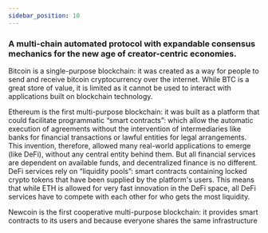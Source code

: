 ```yaml
---
sidebar_position: 10
---
```



### A multi-chain automated protocol with expandable consensus mechanics for the new age of creator-centric economies.

Bitcoin is a single-purpose blockchain: it was created as a way for people to send and receive bitcoin cryptocurrency over the internet. While BTC is a great store of value, it is limited as it cannot be used to interact with applications built on blockchain technology.

Ethereum is the first multi-purpose blockchain: it was built as a platform that could facilitate programmatic “smart contracts”: which allow the automatic execution of agreements without the intervention of intermediaries like banks for financial transactions or lawful entities for legal arrangements. This invention, therefore, allowed many real-world applications to emerge (like DeFi), without any central entity behind them. But all financial services are dependent on available funds, and decentralized finance is no different. DeFi services rely on “liquidity pools”: smart contracts containing locked crypto tokens that have been supplied by the platform's users. This means that while ETH is allowed for very fast innovation in the DeFi space, all DeFi services have to compete with each other for who gets the most liquidity.

Newcoin is the first cooperative multi-purpose blockchain: it provides smart contracts to its users and because everyone shares the same infrastructure
